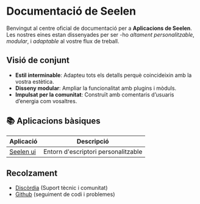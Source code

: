 # **Documentació de Seelen**

Benvingut al centre oficial de documentació per a **Aplicacions de Seelen**.\
Les nostres eines estan dissenyades per ser -ho _altament personalitzable_,
_modular_, i _adaptable_ al vostre flux de treball.

## Visió de conjunt

- **Estil interminable**: Adapteu tots els detalls perquè coincideixin amb la
  vostra estètica.
- **Disseny modular**: Ampliar la funcionalitat amb plugins i mòduls.
- **Impulsat per la comunitat**: Construït amb comentaris d’usuaris d’energia
  com vosaltres.

## **📚 Aplicacions bàsiques**

| Aplicació                    | Descripció                          |
| ---------------------------- | ----------------------------------- |
| [Seelen ui](/apps/seelen-ui) | Entorn d'escriptori personalitzable |

## Recolzament

- [Discòrdia](https://discord.gg/ABfASx5ZAJ) (Suport tècnic i comunitat)
- [Github](https://github.com/Seelen-Inc) (seguiment de codi i problemes)
